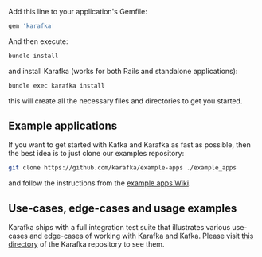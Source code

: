 Add this line to your application's Gemfile:

```ruby
gem 'karafka'
```

And then execute:

```bash
bundle install
```

and install Karafka (works for both Rails and standalone applications):

```bash
bundle exec karafka install
```

this will create all the necessary files and directories to get you started.

## Example applications

If you want to get started with Kafka and Karafka as fast as possible, then the best idea is to just clone our examples repository:

```bash
git clone https://github.com/karafka/example-apps ./example_apps
```

and follow the instructions from the [example apps Wiki](https://github.com/karafka/example-apps/blob/master/README.md).

## Use-cases, edge-cases and usage examples

Karafka ships with a full integration test suite that illustrates various use-cases and edge-cases of working with Karafka and Kafka. Please visit [this directory](https://github.com/karafka/karafka/tree/2.0/spec/integrations) of the Karafka repository to see them.
